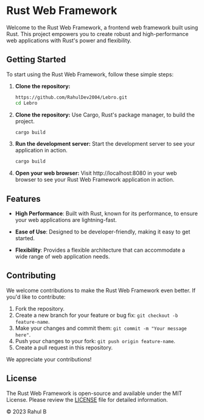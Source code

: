 # Rust Web Framework

Welcome to the Rust Web Framework, a frontend web framework built using Rust. This project empowers you to create robust and high-performance web applications with Rust's power and flexibility.

## Getting Started

To start using the Rust Web Framework, follow these simple steps:

1. **Clone the repository:**

   ```bash
   https://github.com/RahulDev2004/Lebro.git
   cd Lebro

2. **Clone the repository:**
   Use Cargo, Rust's package manager, to build the project.

    ```bash
    cargo build

3. **Run the development server:**
   Start the development server to see your application in action.

    ```bash
    cargo build

4. **Open your web browser:**
    Visit http://localhost:8080 in your web browser to see your Rust Web Framework application in action.

## Features

- **High Performance**: Built with Rust, known for its performance, to ensure your web applications are lightning-fast.

- **Ease of Use**: Designed to be developer-friendly, making it easy to get started.

- **Flexibility**: Provides a flexible architecture that can accommodate a wide range of web application needs.


## Contributing

We welcome contributions to make the Rust Web Framework even better. If you'd like to contribute:

1. Fork the repository.
2. Create a new branch for your feature or bug fix: `git checkout -b feature-name`.
3. Make your changes and commit them: `git commit -m "Your message here"`.
4. Push your changes to your fork: `git push origin feature-name`.
5. Create a pull request in this repository.

We appreciate your contributions!

## License

The Rust Web Framework is open-source and available under the MIT License. Please review the [LICENSE](LICENSE) file for detailed information.

&copy; 2023 Rahul B

 